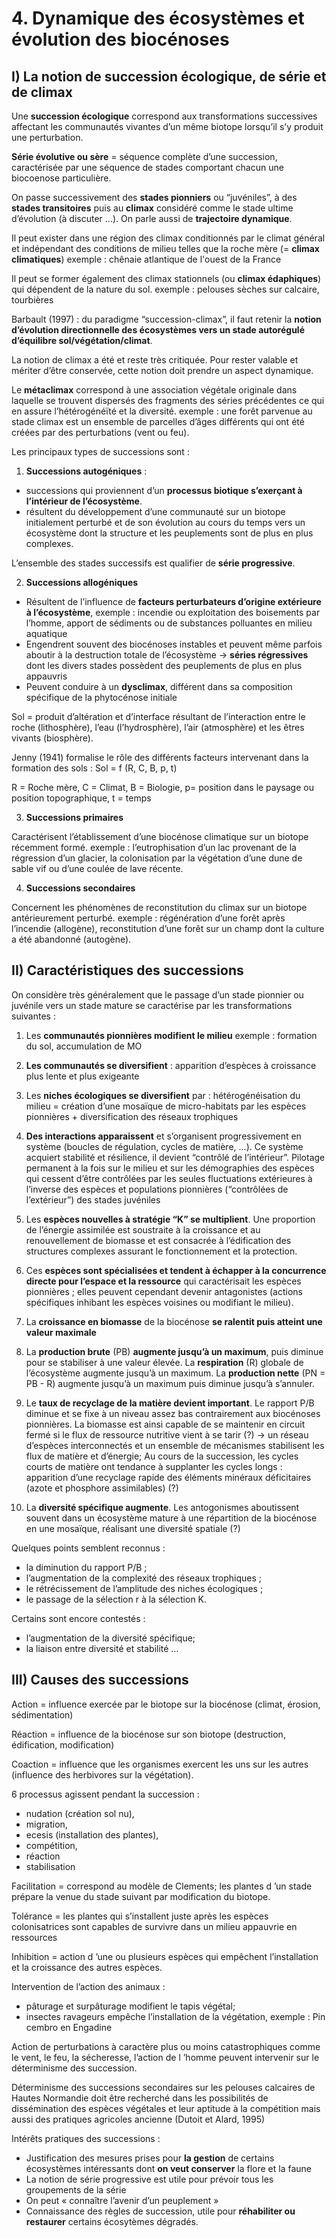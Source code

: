 # 4. Dynamique des écosystèmes et évolution des biocénoses

## I) La notion de succession écologique, de série et de climax

Une **succession écologique** correspond aux transformations successives affectant les communautés vivantes d’un même biotope lorsqu’il s’y produit une perturbation.

**Série évolutive ou sère** = séquence complète d’une succession, caractérisée par une séquence de stades comportant chacun une biocoenose particulière.

On passe successivement des **stades pionniers** ou “juvéniles”, à des **stades transitoires** puis au **climax** considéré comme le stade ultime d’évolution (à discuter ...). On parle aussi de **trajectoire dynamique**.

Il peut exister dans une région des climax conditionnés par le climat général et indépendant des conditions de milieu telles que la roche mère (= **climax climatiques**) exemple : chênaie atlantique de l'ouest de la France

Il peut se former également des climax stationnels (ou **climax édaphiques**) qui dépendent de la nature du sol. exemple : pelouses sèches sur calcaire, tourbières

Barbault (1997) : du paradigme “succession-climax”, il faut retenir la **notion d’évolution directionnelle des écosystèmes vers un stade autorégulé d’équilibre sol/végétation/climat**. 

La notion de climax a été et reste très critiquée. Pour rester valable et mériter d’être conservée, cette notion doit prendre un aspect dynamique. 

Le **métaclimax** correspond à une association végétale originale dans laquelle se trouvent dispersés des fragments des séries précédentes ce qui en assure l’hétérogénéïté et la diversité. exemple : une forêt parvenue au stade climax est un ensemble de parcelles d’âges différents qui ont été créées par des perturbations (vent ou feu).

Les principaux types de successions sont :

1) **Successions autogéniques** :

* successions qui proviennent d’un **processus biotique s’exerçant à l’intérieur de l’écosystème**. 
* résultent du développement d’une communauté sur un biotope initialement perturbé et de son évolution au cours du temps vers un écosystème dont la structure et les peuplements sont de plus en plus complexes.

L’ensemble des stades successifs est qualifier de **série progressive**.

2) **Successions allogéniques**

* Résultent de l’influence de **facteurs perturbateurs d’origine extérieure à l’écosystème**, exemple :  incendie ou exploitation des boisements par l’homme, apport de sédiments ou de substances polluantes en milieu aquatique
*  Engendrent souvent des biocénoses instables et peuvent même parfois aboutir à la destruction totale de l’écosystème -> **séries régressives** dont les divers stades possèdent des peuplements de plus en plus appauvris
*  Peuvent conduire à un **dysclimax**, différent dans sa composition spécifique de la phytocénose initiale

Sol = produit d’altération et d’interface résultant de l’interaction entre le roche (lithosphère), l’eau (l’hydrosphère), l’air (atmosphère) et les êtres vivants (biosphère). 
 
Jenny (1941) formalise le rôle des différents facteurs intervenant dans la formation des sols : Sol = f (R, C, B, p, t)

R = Roche mère, C = Climat, B = Biologie, p= position dans le paysage ou position topographique, t = temps

3) **Successions primaires** 

Caractérisent l’établissement d’une biocénose climatique sur un biotope récemment formé. exemple :  l’eutrophisation d’un lac provenant de la régression d’un glacier, la colonisation par la végétation d’une dune de sable vif ou d’une coulée de lave récente.  

4) **Successions secondaires**

Concernent les phénomènes de reconstitution du climax sur un biotope antérieurement perturbé. exemple :  régénération d’une forêt après l’incendie (allogène),   reconstitution d’une forêt sur un champ dont la culture a été abandonné (autogène).

## II) Caractéristiques des successions

On considère très généralement que le passage d’un stade pionnier ou juvénile vers un stade mature se caractérise par les transformations suivantes : 

1. Les **communautés pionnières modifient le milieu** exemple : formation du sol, accumulation de MO 

2. **Les communautés se diversifient** : apparition d’espèces à croissance plus lente et plus exigeante

3. Les **niches écologiques se diversifient** par : hétérogénéisation du milieu = création d’une mosaïque de micro-habitats par les espèces pionnières + diversification des réseaux trophiques 

4. **Des interactions apparaissent** et s’organisent progressivement en système (boucles de régulation, cycles de matière, ...). Ce système acquiert stabilité et résilience, il devient “contrôlé de l’intérieur”. Pilotage permanent à la fois sur le milieu et sur les démographies des espèces qui cessent d’être contrôlées par les seules fluctuations extérieures à l’inverse des espèces et populations pionnières (“contrôlées de l’extérieur”) des stades juvéniles

5. Les **espèces nouvelles à stratégie “K” se multiplient**. Une proportion de l’énergie assimilée est soustraite à la croissance et au renouvellement de biomasse et est consacrée à l’édification des structures complexes assurant le fonctionnement et la protection. 

6. Ces **espèces sont spécialisées et tendent à échapper à la concurrence directe pour l’espace et la ressource** qui caractérisait les espèces pionnières ; elles peuvent cependant devenir antagonistes (actions spécifiques inhibant les espèces voisines ou modifiant le milieu).

7. La **croissance en biomasse** de la biocénose **se ralentit puis atteint une valeur maximale** 

8. La **production brute** (PB) **augmente jusqu’à un maximum**, puis diminue pour se stabiliser à une valeur élevée. La **respiration** (R) globale de l’écosystème augmente jusqu’à un maximum. La **production nette** (PN = PB - R) augmente jusqu’à un maximum puis diminue jusqu’à s’annuler.  

9. Le **taux de recyclage de la matière devient important**. Le rapport P/B diminue et se fixe à un niveau assez bas contrairement aux biocénoses pionnières. La biomasse est ainsi capable de se maintenir en circuit fermé si le flux de ressource nutritive vient à se tarir (?) -> un réseau d’espèces interconnectés et un ensemble de mécanismes stabilisent les flux de matière et d’énergie; Au cours de la succession, les cycles courts de matière ont tendance à supplanter les cycles longs : apparition d’une recyclage rapide des éléments minéraux déficitaires (azote et phosphore assimilables) (?)

10. La **diversité spécifique augmente**. Les antogonismes aboutissent souvent dans un écosystème mature à une répartition de la biocénose en une mosaïque, réalisant une diversité spatiale (?)

Quelques points semblent reconnus : 

* la diminution du rapport P/B ; 
* l’augmentation de la complexité des réseaux trophiques ; 
* le rétrécissement de l’amplitude des niches écologiques ; 
* le passage de la sélection r à la sélection K. 

Certains sont encore contestés : 

* l’augmentation de la diversité spécifique; 
* la liaison entre diversité et stabilité …

## III) Causes des successions

Action  = influence exercée par le biotope sur la biocénose (climat, érosion, sédimentation) 

Réaction = influence de la biocénose sur son biotope (destruction, édification, modification) 

Coaction = influence que les organismes exercent les uns sur les autres (influence des herbivores sur la végétation). 

6 processus agissent pendant la succession : 

* nudation (création sol nu), 
* migration, 
* ecesis (installation des plantes), 
* compétition, 
* réaction 
* stabilisation

Facilitation = correspond au modèle de Clements; les plantes d ’un stade prépare la venue du stade suivant par modification du biotope. 

Tolérance = les plantes qui s’installent juste après les espèces colonisatrices sont capables de survivre dans un milieu appauvrie en ressources 

Inhibition = action d ’une ou plusieurs espèces qui empêchent l’installation et la croissance des autres espèces.

Intervention de l’action des animaux : 

* pâturage et surpâturage modifient le tapis végétal; 
* insectes ravageurs empêche l’installation de la végétation, exemple : Pin cembro en Engadine

Action de perturbations à caractère plus ou moins catastrophiques comme le vent, le feu, la sécheresse, l’action de l ’homme peuvent intervenir sur le déterminisme des succession. 

Déterminisme des successions secondaires sur les pelouses calcaires de Hautes Normandie doit être recherché dans les possibilités de dissémination des espèces végétales et leur aptitude à la compétition mais aussi des pratiques agricoles ancienne (Dutoit et Alard, 1995)

Intérêts pratiques des successions :

* Justification des mesures prises pour **la gestion** de certains écosystèmes intéressants dont **on veut conserver** la flore et la faune
* La notion de série progressive est utile pour prévoir tous les groupements de la série
* On peut « connaître l’avenir d’un peuplement »
* Connaissance des règles de succession, utile pour **réhabiliter ou restaurer** certains écosytèmes dégradés.